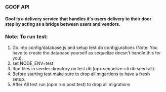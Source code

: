 ### **GOOF API**

#### Goof is a delivery service that handles it's users delivery to their door step by acting as a bridge between users and vendors.




### Note: To run test:
1. Go into config/database.js and setup test db configjurations (Note: You have to create the database yourself as sequelize doesn't handle this for you).
2. set NODE_ENV=test
3. Run files in seeder directory on test db (npx sequelize-cli db:seed:all).
4. Before starting test make sure to drop all migartions to have a fresh setup.
5. After All test run (npm run post:test) to drop all migrations
